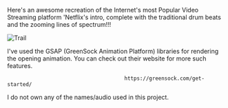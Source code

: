 
Here's an awesome recreation of the Internet's most Popular Video Streaming platform 'Netflix's intro, complete with the traditional drum beats and the zooming lines of spectrum!!!

![Trail](trial.gif)

I've used the GSAP (GreenSock Animation Platform) libraries for rendering the opening animation. You can check out their website for more such features.
                                          
                                          https://greensock.com/get-started/

                                          
I do not own any of the names/audio used in this project. 
